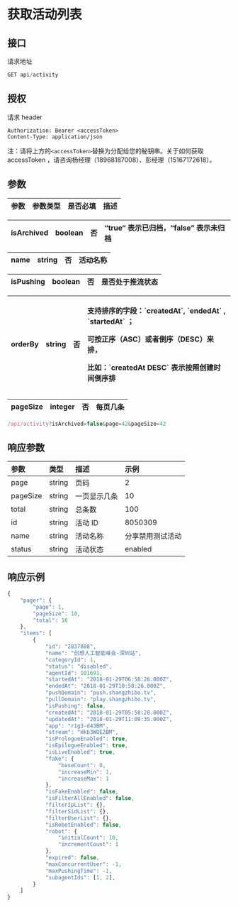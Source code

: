 # 获取活动列表

## 接口

请求地址

```javascript
GET api/activity
```

## 授权

请求 header

```http
Authorization: Bearer <accessToken>
Content-Type: application/json
```

注：请将上方的`<accessToken>`替换为分配给您的秘钥串。关于如何获取 accessToken ，请咨询杨经理（18968187008）、彭经理（15167172618）。

## 参数

| 参数 | 参数类型 | 是否必填 | 描述 |
| :--- | :--- | :--- | :--- |


| isArchived | boolean | 否 | “true“ 表示已归档，“false” 表示未归档 |
| :--- | :--- | :--- | :--- |


| name | string | 否 | 活动名称 |
| :--- | :--- | :--- | :--- |


| isPushing | boolean | 否 | 是否处于推流状态 |
| :--- | :--- | :--- | :--- |


<table>
  <thead>
    <tr>
      <th style="text-align:left">orderBy</th>
      <th style="text-align:left">string</th>
      <th style="text-align:left">&#x5426;</th>
      <th style="text-align:left">
        <p>&#x652F;&#x6301;&#x6392;&#x5E8F;&#x7684;&#x5B57;&#x6BB5;&#xFF1A;`createdAt`,
          `endedAt` , `startedAt` &#xFF1B;</p>
        <p>&#x53EF;&#x6309;&#x6B63;&#x5E8F;&#xFF08;ASC&#xFF09;&#x6216;&#x8005;&#x5012;&#x5E8F;&#xFF08;DESC&#xFF09;&#x6765;&#x6392;&#xFF0C;</p>
        <p>&#x6BD4;&#x5982;&#xFF1A;`createdAt DESC` &#x8868;&#x793A;&#x6309;&#x7167;&#x521B;&#x5EFA;&#x65F6;&#x95F4;&#x5012;&#x5E8F;&#x6392;</p>
      </th>
    </tr>
  </thead>
  <tbody></tbody>
</table>

| pageSize | integer | 否 | 每页几条 |
| :--- | :--- | :--- | :--- |


```javascript
/api/activity?isArchived=false&page=42&pageSize=42
```

## 响应参数

| 参数 | 类型 | 描述 | 示例 |
| :--- | :--- | :--- | :--- |
| page | string | 页码 | 2 |
| pageSize | string | 一页显示几条 | 10 |
| total | string | 总条数 | 100 |
| id | string | 活动 ID | 8050309 |
| name | string | 活动名称 | 分享禁用测试活动 |
| status | string | 活动状态 | enabled |

## 响应示例

```javascript
{
    "pager": {
        "page": 1,
        "pageSize": 10,
        "total": 16
    },
    "items": [
        {
            "id": "2837888",
            "name": "创想人工智能峰会-深圳站",
            "categoryId": 1,
            "status": "disabled",
            "agentId": 101691,
            "startedAt": "2018-01-29T06:58:26.000Z",
            "endedAt": "2018-01-29T10:58:26.000Z",
            "pushDomain": "push.shangzhibo.tv",
            "pullDomain": "play.shangzhibo.tv",
            "isPushing": false,
            "createdAt": "2018-01-29T05:58:28.000Z",
            "updatedAt": "2018-01-29T11:09:35.000Z",
            "app": "r1g3-d43BM",
            "stream": "Hkb3WOE2BM",
            "isPrologueEnabled": true,
            "isEpilogueEnabled": true,
            "isLiveEnabled": true,
            "fake": {
                "baseCount": 0,
                "increaseMin": 1,
                "increaseMax": 1
            },
            "isFakeEnabled": false,
            "isFilterAllEnabled": false,
            "filterIpList": {},
            "filterSidList": {},
            "filterUserList": {},
            "isRobotEnabled": false,
            "robot": {
                "initialCount": 10,
                "incrementCount": 1
            },
            "expired": false,
            "maxConcurrentUser": -1,
            "maxPushingTime": -1,
            "subagentIds": [1, 2],
        }
    ]
}
```

